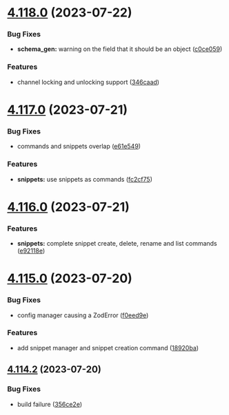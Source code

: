# [4.118.0](https://github.com/onesoft-sudo/sudobot/compare/v4.117.0...v4.118.0) (2023-07-22)


### Bug Fixes

* **schema_gen:** warning on the  field that it should be an object ([c0ce059](https://github.com/onesoft-sudo/sudobot/commit/c0ce05999f204c10d4bd0ccd6f2121c245b3b2bf))


### Features

* channel locking and unlocking support ([346caad](https://github.com/onesoft-sudo/sudobot/commit/346caad413a85c8f13892104297ed91523e7d138))



# [4.117.0](https://github.com/onesoft-sudo/sudobot/compare/v4.116.0...v4.117.0) (2023-07-21)


### Bug Fixes

* commands and snippets overlap ([e61e549](https://github.com/onesoft-sudo/sudobot/commit/e61e5499eea45e17fb12a3421bf80b33c778d06b))


### Features

* **snippets:** use snippets as commands ([fc2cf75](https://github.com/onesoft-sudo/sudobot/commit/fc2cf7560be5dbc8a454ec242e2814de7ed55ce5))



# [4.116.0](https://github.com/onesoft-sudo/sudobot/compare/v4.115.0...v4.116.0) (2023-07-21)


### Features

* **snippets:** complete snippet create, delete, rename and list commands ([e92118e](https://github.com/onesoft-sudo/sudobot/commit/e92118ef00d90fb449e80ad83ba5269cfc1c1be8))



# [4.115.0](https://github.com/onesoft-sudo/sudobot/compare/v4.114.2...v4.115.0) (2023-07-20)


### Bug Fixes

* config manager causing a ZodError ([f0eed9e](https://github.com/onesoft-sudo/sudobot/commit/f0eed9e2d996d1fda7eac20ae3ecf370e8a1002b))


### Features

* add snippet manager and snippet creation command ([18920ba](https://github.com/onesoft-sudo/sudobot/commit/18920ba532bd4c2a622ed413e0040ef50ef0f5ce))



## [4.114.2](https://github.com/onesoft-sudo/sudobot/compare/v4.114.1...v4.114.2) (2023-07-20)


### Bug Fixes

* build failure ([356ce2e](https://github.com/onesoft-sudo/sudobot/commit/356ce2e7851ef56efbf7d0834f264aad240e1ffe))



